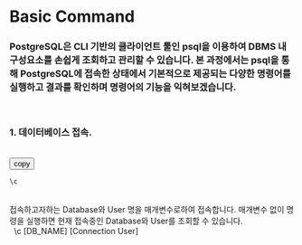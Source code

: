# Basic Command
### PostgreSQL은 CLI 기반의 클라이언트 툴인 psql을 이용하여 DBMS 내 구성요소를 손쉽게 조회하고 관리할 수 있습니다. 본 과정에서는 psql을 통해 PostgreSQL에 접속한 상태에서 기본적으로 제공되는 다양한 명령어를 실행하고 결과를 확인하며 명령어의 기능을 익혀보겠습니다.

&nbsp;&nbsp;&nbsp;&nbsp;
### 1. 데이터베이스 접속.

&nbsp;  
<button onclick="copyCode(0)">copy</button>
```sql
\c 
```

&nbsp;  
접속하고자하는 Database와 User 명을 매개변수로하여 접속합니다. 매개변수 없이 명령을 실행하면 현재 접속중인 Database와 User를 조회할 수 있습니다.  
&nbsp;
\c [DB_NAME] [Connection User]

